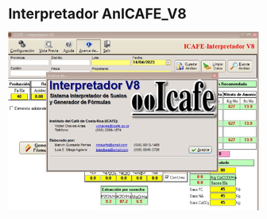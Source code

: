 # Interpretador AnICAFE_V8
![Image_text](https://github.com/agronomista/Interpretador_IICAFE_V8/blob/main/photo_2023-04-14_13-27-17.jpg)
